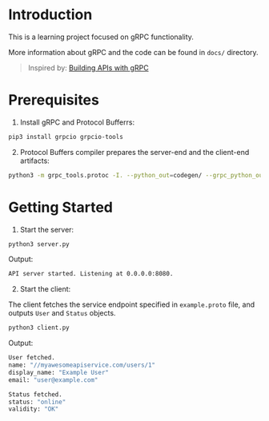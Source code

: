 # Introduction

This is a learning project focused on gRPC functionality.

More information about gRPC and the code can be found in `docs/` directory.

> Inspired by: [Building APIs with gRPC](https://medium.com/google-cloud/building-apis-with-grpc-50842234aec8)

# Prerequisites

1. Install gRPC and Protocol Bufferrs:

```bash
pip3 install grpcio grpcio-tools
```

2. Protocol Buffers compiler prepares the server-end and the client-end artifacts:

```bash
python3 -m grpc_tools.protoc -I. --python_out=codegen/ --grpc_python_out=codegen/ example.proto
```

# Getting Started

1. Start the server:

```bash
python3 server.py 
```

Output:

```bash
API server started. Listening at 0.0.0.0:8080.
```

2. Start the client:

The client fetches the service endpoint specified in `example.proto` file, and outputs `User` and `Status` objects.

```bash
python3 client.py  
```

Output:

```bash
User fetched.
name: "//myawesomeapiservice.com/users/1"
display_name: "Example User"
email: "user@example.com"

Status fetched.
status: "online"
validity: "OK"
```